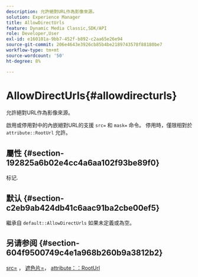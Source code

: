 ```yaml
---
description: 允許絕對URL作為影像來源。
solution: Experience Manager
title: AllowDirectUrls
feature: Dynamic Media Classic,SDK/API
role: Developer,User
exl-id: e160101a-9bb7-452f-b892-c2aa65e26e94
source-git-commit: 206e4643e3926cb85b4be2189743578f88180be7
workflow-type: tm+mt
source-wordcount: '50'
ht-degree: 8%

---
```


# AllowDirectUrls{#allowdirecturls}

允許絕對URL作為影像來源。

啟用或停用對中的內嵌絕對URL的支援 `src=` 和 `mask=` 命令。 停用時，僅限相對於 `attribute::RootUrl` 允許。

## 屬性 {#section-192825a6b02e4cc4a6aa102f93be89f0}

标记.

## 默认 {#section-c2eb9ab424db41c6aac91ba2cbe00ef5}

繼承自 `default::AllowDirectUrls` 如果未定義或為空。

## 另请参阅 {#section-604f9500749c4e1a968b260b9a3812b2}

[src=](../../../../../is-api/http-ref/image-serving-api-ref/c-http-protocol-reference/c-command-reference/r-src.md#reference-f6506637778c4c69bf106a7924a91ab1) ， [遮色片=](../../../../../is-api/http-ref/image-serving-api-ref/c-http-protocol-reference/c-command-reference/r-mask.md#reference-922254e027404fb890b850e2723ee06e)， [attribute：：RootUrl](../../../../../is-api/image-catalog/image-serving-api-ref/c-image-catalog-reference/c-attributes-reference/r-rooturl.md#reference-3b0e43881020409cbe642366913cf137)

